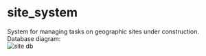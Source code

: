 # site_system
System for managing tasks on geographic sites under construction. </br>
Database diagram:   </br>
![site db](https://aws-images-mauromero.s3-us-west-2.amazonaws.com/site-system-db.png)
